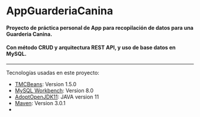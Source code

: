 # AppGuarderiaCanina

#### Proyecto de práctica personal de App para recopilación de datos para una Guarderia Canina. 
#### Con método CRUD y arquitectura REST API, y uso de base datos en MySQL.

***
Tecnologías usadas en este proyecto:
* [TMCBeans](https://example.com): Version 1.5.0 
* [MySQL Workbench](https://example.com): Version 8.0
* [AdoptOpenJDK11](https://example.com): JAVA version 11
* [Maven](https://example.com): Version 3.0.1
* 



